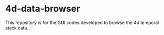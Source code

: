 # 4d-data-browser
This repository is for the GUI codes developed to browse the 4d temporal stack data.
